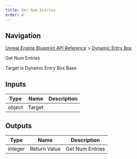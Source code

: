 ```yaml
---
title: Get Num Entries
order: 4
---
```

## Navigation

[Unreal Engine Blueprint API Reference](https://dev.epicgames.com/documentation/en-us/unreal-engine/BlueprintAPI) > [Dynamic Entry Box](https://dev.epicgames.com/documentation/en-us/unreal-engine/BlueprintAPI/DynamicEntryBox)

Get Num Entries

Target is Dynamic Entry Box Base

## Inputs

| Type | Name | Description |
| --- | --- | --- |
| object | Target |  |

## Outputs

| Type | Name | Description |
| --- | --- | --- |
| integer | Return Value | Get Num Entries |
